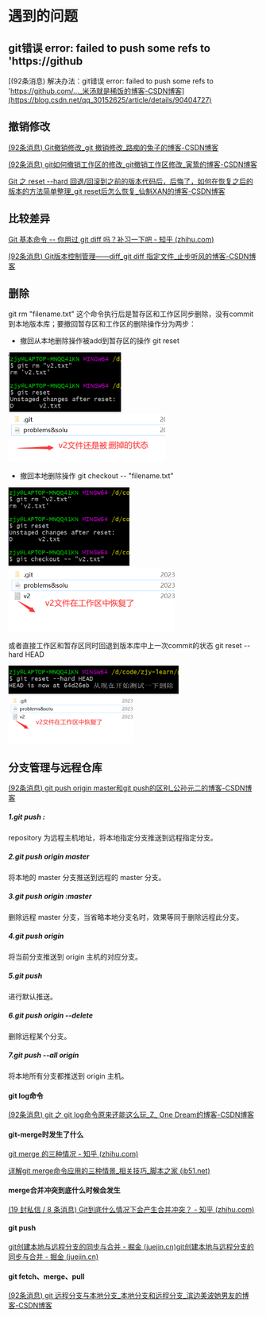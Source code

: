 # 遇到的问题

## git错误 error: failed to push some refs to 'https://github

[(92条消息) 解决办法：git错误 error: failed to push some refs to 'https://github.com/..._米汤就是稀饭的博客-CSDN博客](https://blog.csdn.net/qq_30152625/article/details/90404727)

## 撤销修改

[(92条消息) Git撤销修改_git 撤销修改_路痴的兔子的博客-CSDN博客](https://blog.csdn.net/qq_37284607/article/details/118822368)

[(92条消息) git如何撤销工作区的修改_git撤销工作区修改_寅鸷的博客-CSDN博客](https://blog.csdn.net/Zx13170918986/article/details/120838397)

[Git 之 reset --hard 回退/回滚到之前的版本代码后，后悔了，如何在恢复之后的版本的方法简单整理_git reset后怎么恢复_仙魁XAN的博客-CSDN博客](https://blog.csdn.net/u014361280/article/details/127740356)

## 比较差异

[Git 基本命令 -- 你用过 git diff 吗？补习一下吧 - 知乎 (zhihu.com)](https://zhuanlan.zhihu.com/p/148312377)

[(92条消息) Git版本控制管理——diff_git diff 指定文件_止步听风的博客-CSDN博客](https://blog.csdn.net/SAKURASANN/article/details/125472567)

## 删除

git rm "filename.txt" 这个命令执行后是暂存区和工作区同步删除，没有commit到本地版本库；要撤回暂存区和工作区的删除操作分为两步：

- 撤回从本地删除操作被add到暂存区的操作 git reset

​	<img src=".//images//image-20230502170148512.png" alt="image-20230502170148512" style="zoom:67%;" /> <img src=".//images//image-20230502170342215.png" alt="image-20230502170342215" style="zoom:67%;" />

- 撤回本地删除操作 git checkout -- "filename.txt"

<img src=".//images//image-20230502170515563.png" alt="image-20230502170515563" style="zoom:67%;" /> <img src=".//images//image-20230502170651229.png" alt="image-20230502170651229" style="zoom:67%;" />

或者直接工作区和暂存区同时回退到版本库中上一次commit的状态 git reset --hard HEAD

<img src=".//images//image-20230502170820169.png" alt="image-20230502170820169" style="zoom:67%;" /> <img src=".//images//image-20230502170831107.png" alt="image-20230502170831107" style="zoom: 50%;" />

## 分支管理与远程仓库

[(92条消息) git push origin master和git push的区别_公孙元二的博客-CSDN博客](https://blog.csdn.net/Amnesiac666/article/details/120511618)

##### 1.git push <repository> <localbranchName>:<branchName>

  repository 为远程主机地址，将本地指定分支推送到远程指定分支。

##### 2.git push origin master

  将本地的 master 分支推送到远程的 master 分支。

##### 3.git push origin :master

  删除远程 master 分支，当省略本地分支名时，效果等同于删除远程此分支。

##### 4.git push origin

  将当前分支推送到 origin 主机的对应分支。

##### 5.git push

  进行默认推送。

##### 6.git push origin --delete <branchName>

  删除远程某个分支。

##### 7.git push --all origin

  将本地所有分支都推送到 origin 主机。

#### git log命令

[(92条消息) git 之 git log命令原来还能这么玩_Z_ One Dream的博客-CSDN博客](https://blog.csdn.net/weixin_42335036/article/details/122974672)

#### git-merge时发生了什么

[git merge 的三种情况 - 知乎 (zhihu.com)](https://zhuanlan.zhihu.com/p/545635048)

[详解git merge命令应用的三种情景_相关技巧_脚本之家 (jb51.net)](https://www.jb51.net/article/192812.htm)

#### merge合并冲突到底什么时候会发生

[(19 封私信 / 8 条消息) Git到底什么情况下会产生合并冲突？ - 知乎 (zhihu.com)](https://www.zhihu.com/question/510309450/answer/2342052525?utm_id=0)

#### git push

[git创建本地与远程分支的同步与合并 - 掘金 (juejin.cn)](https://juejin.cn/post/6844903713803337741)[git创建本地与远程分支的同步与合并 - 掘金 (juejin.cn)](https://juejin.cn/post/6844903713803337741)

#### git fetch、merge、pull 

[(92条消息) git 远程分支与本地分支_本地分支和远程分支_滨边美波她男友的博客-CSDN博客](https://blog.csdn.net/weixin_42109053/article/details/127475184)
